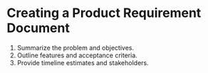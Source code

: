 # Creating a Product Requirement Document

1. Summarize the problem and objectives.
2. Outline features and acceptance criteria.
3. Provide timeline estimates and stakeholders.
